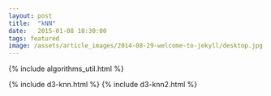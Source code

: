 ```yaml
---
layout: post
title:  "kNN"
date:   2015-01-08 18:30:00
tags: featured
image: /assets/article_images/2014-08-29-welcome-to-jekyll/desktop.jpg
---
```

{% include algorithms_util.html %}

{% include d3-knn.html %}
{% include d3-knn2.html %}